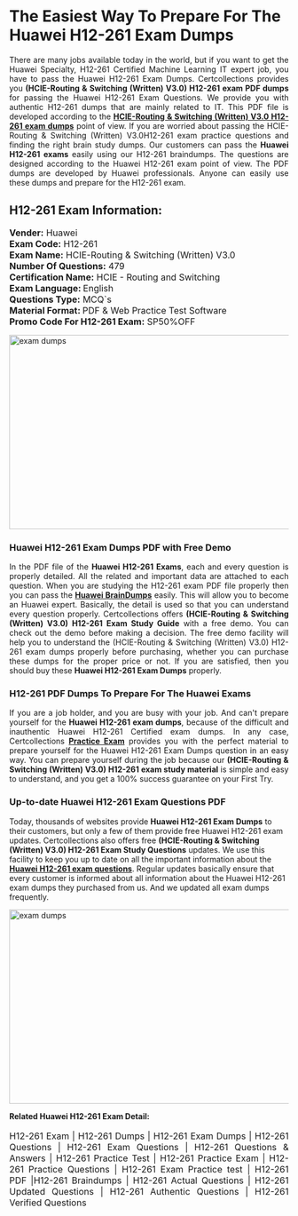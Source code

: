 <h1>The Easiest Way To Prepare For The Huawei H12-261 Exam Dumps</h1> <p style="text-align:justify">There are many jobs available today in the world, but if you want to get the Huawei Specialty, H12-261 Certified Machine Learning IT expert job, you have to pass the Huawei H12-261 Exam Dumps. Certcollections provides you <strong>(HCIE-Routing & Switching (Written) V3.0) H12-261 exam PDF dumps</strong> for passing the Huawei H12-261 Exam Questions. We provide you with authentic H12-261 dumps that are mainly related to IT. This PDF file is developed according to the <a href="https://www.certsofficial.com/huawei/h12-261-questions"><strong>HCIE-Routing & Switching (Written) V3.0 H12-261 exam dumps</strong></a> point of view. If you are worried about passing the HCIE-Routing & Switching (Written) V3.0H12-261 exam practice questions and finding the right brain study dumps. Our customers can pass the <strong>Huawei H12-261 exams </strong>easily using our H12-261 braindumps. The questions are designed according to the Huawei H12-261 exam point of view. The PDF dumps are developed by Huawei professionals. Anyone can easily use these dumps and prepare for the H12-261 exam.</p> <h2><strong>H12-261 Exam Information:</strong></h2> <p><span style="font-size:16px"><strong>Vender:</strong> Huawei<br /> <strong>Exam Code:</strong> H12-261<br /> <strong>Exam Name:</strong> HCIE-Routing & Switching (Written) V3.0<br /> <strong>Number Of Questions:</strong> 479<br /> <strong>Certification Name:</strong> HCIE - Routing and Switching<br /> <strong>Exam Language: </strong>English<br /> <strong>Questions Type:</strong> MCQ`s<br /> <strong>Material Format: </strong>PDF & Web Practice Test Software<br /> <strong>Promo Code For H12-261 Exam:</strong> SP50%OFF</span></p> <p><a href="https://www.certsofficial.com/huawei/h12-261-questions" rel="no-follow"><img alt="exam dumps" src="https://www.certcollections.com/uploads/content/certsofficial.jpg" style="height:350px; width:750px" /></a></p> <h3><strong>Huawei H12-261 Exam Dumps PDF with Free Demo</strong></h3> <p style="text-align:justify">In the PDF file of the <strong>Huawei H12-261 Exams</strong>, each and every question is properly detailed. All the related and important data are attached to each question. When you are studying the H12-261 exam PDF file properly then you can pass the <a href="https://www.certsofficial.com/huawei-dumps"><strong>Huawei BrainDumps</strong></a> easily. This will allow you to become an Huawei expert. Basically, the detail is used so that you can understand every question properly. Certcollections offers <strong>(HCIE-Routing & Switching (Written) V3.0) H12-261 Exam Study Guide</strong> with a free demo. You can check out the demo before making a decision. The free demo facility will help you to understand the (HCIE-Routing & Switching (Written) V3.0) H12-261 exam dumps properly before purchasing, whether you can purchase these dumps for the proper price or not. If you are satisfied, then you should buy these <strong>Huawei H12-261 Exam Dumps</strong> properly.</p> <h3><strong>H12-261 PDF Dumps To Prepare For The Huawei Exams</strong></h3> <p style="text-align:justify">If you are a job holder, and you are busy with your job. And can't prepare yourself for the <strong>Huawei H12-261 exam dumps</strong>, because of the difficult and inauthentic Huawei H12-261 Certified exam dumps. In any case, Certcollections <strong><a href="https://www.certsofficial.com/">Practice Exam</a></strong> provides you with the perfect material to prepare yourself for the Huawei H12-261 Exam Dumps question in an easy way. You can prepare yourself during the job because our <strong>(HCIE-Routing & Switching (Written) V3.0) H12-261 exam study material</strong> is simple and easy to understand, and you get a 100% success guarantee on your First Try.</p> <h3><strong>Up-to-date Huawei H12-261 Exam Questions PDF</strong></h3> <p>Today, thousands of websites provide <strong>Huawei H12-261 Exam Dumps</strong> to their customers, but only a few of them provide free Huawei H12-261 exam updates. Certcollections also offers free <strong>(HCIE-Routing & Switching (Written) V3.0) H12-261 Exam Study Questions</strong> updates. We use this facility to keep you up to date on all the important information about the <a href="https://www.certsofficial.com/huawei/h12-261-questions"><strong>Huawei H12-261 exam questions</strong></a>. Regular updates basically ensure that every customer is informed about all information about the Huawei H12-261 exam dumps they purchased from us. And we updated all exam dumps frequently.</p> <p><a href="https://www.certsofficial.com/huawei/h12-261-questions"><img alt="exam dumps " src="https://www.certcollections.com/uploads/content/certsofficial2.jpg" style="height:350px; width:750px" /></a></p> <p style="text-align:justify"><span style="font-size:14px"><strong>Related Huawei H12-261 Exam Detail:</strong></span><br /> <br /> <span style="font-size:16px">H12-261 Exam | H12-261 Dumps | H12-261 Exam Dumps | H12-261 Questions | H12-261 Exam Questions | H12-261 Questions & Answers | H12-261 Practice Test | H12-261 Practice Exam | H12-261 Practice Questions | H12-261 Exam Practice test | H12-261 PDF |H12-261 Braindumps | H12-261 Actual Questions | H12-261 Updated Questions | H12-261 Authentic Questions | H12-261 Verified Questions</span></p>

